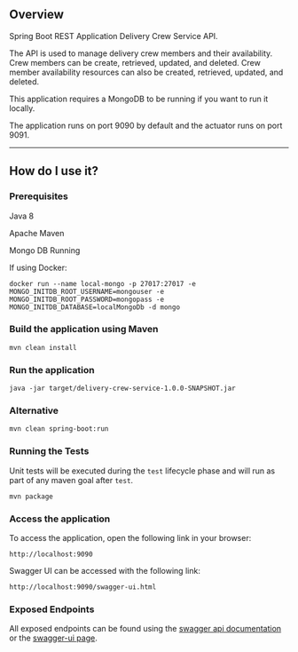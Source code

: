 ## Overview

Spring Boot REST Application Delivery Crew Service API.

The API is used to manage delivery crew members and their availability.  Crew members can be create, retrieved, updated, and deleted.  Crew member availability resources can also be created, retrieved, updated, and deleted.

This application requires a MongoDB to be running if you want to run it locally.

The application runs on port 9090 by default and the actuator runs on port 9091.

---

## How do I use it?

### Prerequisites

Java 8

Apache Maven

Mongo DB Running

If using Docker:

```
docker run --name local-mongo -p 27017:27017 -e MONGO_INITDB_ROOT_USERNAME=mongouser -e MONGO_INITDB_ROOT_PASSWORD=mongopass -e MONGO_INITDB_DATABASE=localMongoDb -d mongo
```

### Build the application using Maven

`mvn clean install`

### Run the application

`java -jar target/delivery-crew-service-1.0.0-SNAPSHOT.jar`

### Alternative

`mvn clean spring-boot:run`

### Running the Tests

Unit tests will be executed during the `test` lifecycle phase and will run as part of any maven goal after `test`.

`mvn package`

### Access the application

To access the application, open the following link in your browser:

`http://localhost:9090`

Swagger UI can be accessed with the following link:

`http://localhost:9090/swagger-ui.html`

### Exposed Endpoints

All exposed endpoints can be found using the [swagger api documentation](http://localhost:9090/v2/api-docs) or the [swagger-ui page](http://localhost:9090/swagger-ui.html).
